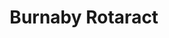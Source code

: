 ---
layout: club_page
title: Burnaby Rotaract
permalink: /burnaby-rotaract/
header_image: /assets/images/burnaby_rotaract_photo_header.jpg
header_image_description: Rotaract group in the TWECS warehouse
club_info:
    who_we_are: |
        This year, the club celebrated its 10th anniversary! It started in 2007 to provide a service club for Simon Fraser University students, Burnaby Rotaract has developed to consist of diverse members from students to young professionals from different parts of BC, Canada, and the world.

        The Burnaby Rotaract Club is proud of the high caliber of its members who are passionately partaking projects and events throughout the year. Year-round projects include container loading with Rotary World Help and Community Dinner with the Burnaby Neighborhood House. In addition, the club spearheads the planning and execution of the PAcific Canadian Experience (PACE)  roundtrip in partnership with local Rotaract Clubs from District 5040 and 5020.

        The club does work hard….while having fun! In addition to projects, the club conducts several socials throughout the year including Christmas, burger fundraisers and comedy nights! The club’s success would not be possible were it not for the amiable members, companionship with other Rotaract clubs in the district and the sponsorship of its sponsoring Rotary clubs who are dedicated to attend and support the club’s events.

        Sponsored by: [Rotary Club of Burnaby Metrotown](http://www.clubrunner.ca/Portal/Home.aspx?cid=746), the [Rotary Club of Burnaby Deer Lake](http://www.clubrunner.ca/Portal/Home.aspx?cid=356), and the [Rotary Club of Burnaby](http://www.rotaryburnaby.org/)
    what_we_do: |
        * Community Dinner at Burnaby Neighbourhood House
        * Container loading with Rotary World Help
        * PACE Round Trip
        * End Polio Now Polio Walk
        * Rotary Club of Metrotown – Burnaby’s Wine Festival
        * Rotary Club of Deer Lake – Stream Keepers Fish Release
        * Rotary Club of Burnaby – Wildlife Rescue
        * Rotary Coats for Kids
        * Third World Eye Care Society (TWECS) Eyeglass Sorting
        * Maywood Halloween Carnival
        * International Sustainable Energy Project: provide a source of sustainable energy for a small rural community
        * Soup Kitchen at Salvation Army
        * Heart and Stroke Foundation’s Big Bike
        * World Rotaract Week
        * Burnaby Task Force on Homelessness
        * Strings for Polio Fundraiser
        * Uganda Medical Mission Project
    meetings: |
        Regular Club meetings are held at 7:00pm bi-monthly on the 2nd and 4th Monday of each month. We meet at the Burnaby Neighbourhood House (3rd Floor, 4460 Beresford Street). This is right behind the Metrotown SkyTrain station.
embedded_calendar: |
    <iframe src="https://calendar.google.com/calendar/embed?src=info%40burnabyrotaract.org&amp;ctz=America%2FVancouver" style="border: 0" scrolling="no" width="100%" height="600" frameborder="0"></iframe>
embedded_map: |
    <iframe src="https://www.google.com/maps/embed?pb=!1m18!1m12!1m3!1d2605.691357705569!2d-123.00653858428404!3d49.22538017932514!2m3!1f0!2f0!3f0!3m2!1i1024!2i768!4f13.1!3m3!1m2!1s0x410b7f3f71654fdf%3A0x6823eff1bd41a100!2sBurnaby+Neighbourhood+House!5e0!3m2!1spt-BR!2sca!4v1509994912768" style="border: 0px none; pointer-events: none;" allowfullscreen="" width="600" height="600" frameborder="0"></iframe>
contact:
    email: rotaract.nw@gmail.com
    facebook: https://www.facebook.com/BurnabyRotaract
---